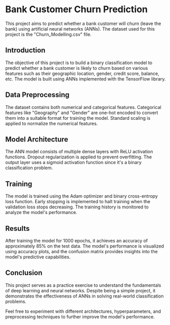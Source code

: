 # Bank Customer Churn Prediction

This project aims to predict whether a bank customer will churn (leave the bank) using artificial neural networks (ANNs). The dataset used for this project is the "Churn_Modelling.csv" file.

## Introduction

The objective of this project is to build a binary classification model to predict whether a bank customer is likely to churn based on various features such as their geographic location, gender, credit score, balance, etc. The model is built using ANNs implemented with the TensorFlow library.

## Data Preprocessing

The dataset contains both numerical and categorical features. Categorical features like "Geography" and "Gender" are one-hot encoded to convert them into a suitable format for training the model. Standard scaling is applied to normalize the numerical features.

## Model Architecture

The ANN model consists of multiple dense layers with ReLU activation functions. Dropout regularization is applied to prevent overfitting. The output layer uses a sigmoid activation function since it's a binary classification problem.

## Training

The model is trained using the Adam optimizer and binary cross-entropy loss function. Early stopping is implemented to halt training when the validation loss stops decreasing. The training history is monitored to analyze the model's performance.

## Results

After training the model for 1000 epochs, it achieves an accuracy of approximately 85% on the test data. The model's performance is visualized using accuracy plots, and the confusion matrix provides insights into the model's predictive capabilities.

## Conclusion

This project serves as a practice exercise to understand the fundamentals of deep learning and neural networks. Despite being a simple project, it demonstrates the effectiveness of ANNs in solving real-world classification problems.

Feel free to experiment with different architectures, hyperparameters, and preprocessing techniques to further improve the model's performance.

